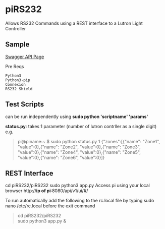 # piRS232

Allows RS232 Commands using a REST interface to a Lutron Light Controller

## Sample
[Swagger API Page](http://192.168.0.10:8080/api/v1/ui/#/) 

Pre Reqs
```
Python3
Python3-pip
Connexion
RS232 Shield
```

## Test Scripts
can be run independently using **sudo python 'scriptname' 'params'** 

**status.py**: takes 1 parameter (number of lutron contrller as a single digit)
e.g.
> pi@piname:~ $ sudo python status.py 1
> {"zones":[{"name": "Zone1", "value":0},{"name": "Zone2", "value":0},{"name": "Zone3", "value":0},{"name": "Zone4", "value":0},{"name": "Zone5", "value":0},{"name": "Zone6", "value":0}]}

## REST Interface
cd piRS232/piRS232
sudo python3 app.py 
Access pi using your local browser http://**ip of pi**:8080/api/v1/ui/#/

To run automatically add the following to the rc.local file by typing sudo nano /etc/rc.local before the exit command
>cd piRS232/piRS232<br>
>sudo python3 app.py &
